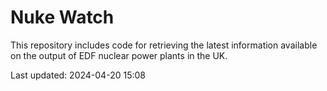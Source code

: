 # Nuke Watch

This repository includes code for retrieving the latest information available on the output of EDF nuclear power plants in the UK.

Last updated: 2024-04-20 15:08
